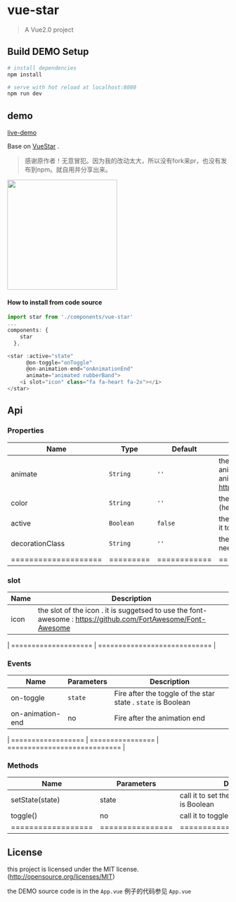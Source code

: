 # vue-star

> A Vue2.0 project

## Build DEMO Setup

``` bash
# install dependencies
npm install

# serve with hot reload at localhost:8080
npm run dev

```

## demo

[live-demo](https://bajian.github.io/vue-star/dist/)

Base on [VueStar](https://github.com/OYsun/VueStar) .
>感谢原作者！无意冒犯。因为我的改动太大，所以没有fork来pr，也没有发布到npm。就自用并分享出来。
<img src="https://bajian.github.io/vue-star/animate01.gif" width="250">

#### How to install from code source 
``` js
import star from './components/vue-star'
...
components: {
    star
  },

<star :active="state" 
      @on-toggle="onToggle" 
      @on-animation-end="onAnimationEnd"  
      animate="animated rubberBand">
    <i slot="icon" class="fa fa-heart fa-2x"></i> 
</star>
```


## Api
### Properties
| Name                 | Type      | Default      | Description                                                        |
|----------------------|-----------|--------------|------------------------------------------------------------------|
| animate   | `String` | `''`       | the  animation class name, you can add animation CSS class from the CSS animation library, such as : https://github.com/daneden/animate.css |
| color   | `String` | `''`      | the color when the star is active state (hex or rgb color code) |
| active      | `Boolean` | `false`      | the state of the star . U can also change it to set the initial state 
| decorationClass      | `String` | `''`      | the exrate class of the decoration if needed
| ==================== | ========= | ============ | =================== |

### slot
| Name                 | Description                                                        |
|----------------------|--------------------------------------------------------------------|
| icon   | the slot of the icon . it is suggetsed to use the font-awesome : https://github.com/FortAwesome/Font-Awesome |

| ==================== | ============================ |

### Events
| Name                            | Parameters | Description                                                                                                                                                  |
|--------------------|------------|--------------------------------------------------------------------------------------------------------------------------------------------------------------|
| on-toggle | `state`     | Fire after the toggle of the star state . `state` is Boolean                                |
| on-animation-end   | no     |   Fire after the  animation end                                                                   |

| ================== | ================ | ============================ |

### Methods
| Name                            | Parameters | Description                                                                                                                                                  |
|--------------------|------------|--------------------------------------------------------------------------------------------------------------------------------------------------------------|
| setState(state) | state     | call it to set the state of the star  .`state` is Boolean                                                                     |
| toggle()   |    no  | call it to toggle the state of the star              |
| ================== | ================ | ============================ |


## License
this project is licensed under the MIT license. (http://opensource.org/licenses/MIT)

the DEMO source code is in the `App.vue`
例子的代码参见 `App.vue`
